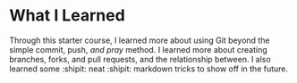 # **What I Learned**
Through this starter course, I learned more about using Git beyond the simple commit, push, _and pray_ method. I learned more about creating branches, forks, and pull requests, and the relationship between.
I also learned some :shipit: neat :shipit: markdown tricks to show off in the future.
